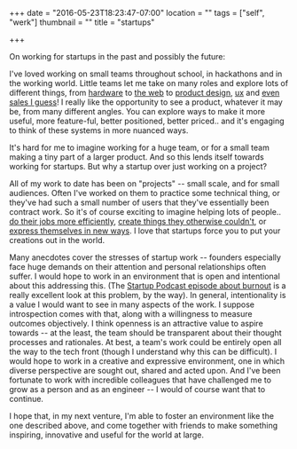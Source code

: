 +++
date = "2016-05-23T18:23:47-07:00"
location = ""
tags = ["self", "werk"]
thumbnail = ""
title = "startups"

+++

On working for startups in the past and possibly the future:

I've loved working on small teams throughout school, in hackathons and in the working world.
Little teams let me take on many roles and explore lots of different things,
from [hardware](/perkinsense)
to [the web](/endaga)
to [product design](/wing),
[ux](/aquaya)
and [even sales I guess](/redwood-cloud)!
I really like the opportunity to see a product,
whatever it may be, from many different angles.
You can explore ways to make it more useful, more feature-ful, better positioned, better priced..
and it's engaging to think of these systems in more nuanced ways.

It's hard for me to imagine working for a huge team,
or for a small team making a tiny part of a larger product.
And so this lends itself towards working for startups.
But why a startup over just working on a project?

<!--more-->

All of my work to date has been on "projects" -- small scale, and for small audiences.
Often I've worked on them to practice some technical thing,
or they've had such a small number of users that they've essentially been contract work.
So it's of course exciting to imagine helping lots of people..
[do their jobs more efficiently](/mtrrdr),
[create things they otherwise couldn't](/bioreactors),
or [express themselves in new ways](https://github.com/yosemitebandit/ichabod).
I love that startups force you to put your creations out in the world.

Many anecdotes cover the stresses of startup work --
founders especially face huge demands on their attention and personal relationships often suffer.
I would hope to work in an environment that is open and intentional about this addressing this.
(The [Startup Podcast episode about burnout](https://gimletmedia.com/episode/12-burnout/)
is a really excellent look at this problem, by the way).
In general, intentionality is a value I would want to see in many aspects of the work.
I suppose introspection comes with that, along with a willingness to measure outcomes objectively.
I think openness is an attractive value to aspire towards --
at the least, the team should be transparent about their thought processes and rationales.
At best, a team's work could be entirely open all the way to the tech front
(though I understand why this can be difficult).
I would hope to work in a creative and expressive environment,
one in which diverse perspective are sought out, shared and acted upon.
And I've been fortunate to work with incredible colleagues
that have challenged me to grow as a person and as an engineer --
I would of course want that to continue.

I hope that, in my next venture, I'm able to foster an environment like the one described above,
and come together with friends to make something inspiring, innovative and useful for the world at large.
